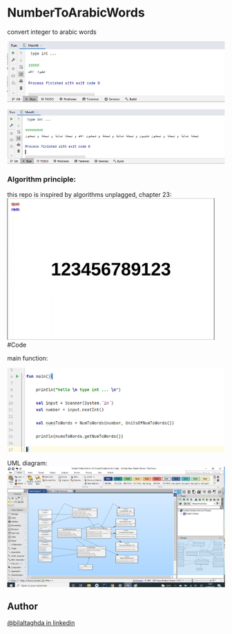 # NumberToArabicWords

convert integer to arabic words

![result 1](https://github.com/Bilal33333/NumberToArabicWords/blob/master/pictures/NumberToArabicWord%20result%201.png)

![result 2](https://github.com/Bilal33333/NumberToArabicWords/blob/master/pictures/NumberToArabicWord%20result%202.png)

### Algorithm principle: 

this repo is inspired by algorithms unplagged, chapter 23: 
![result 2](https://github.com/Bilal33333/NumberToArabicWords/blob/master/pictures/number_to_words_prionciple.gif)
#Code

main function: 

![main function](https://github.com/Bilal33333/NumberToArabicWords/blob/master/pictures/NumberToArabicWord%20main%20function.png)

UML diagram: 
![UML diagram](https://github.com/Bilal33333/NumberToArabicWords/blob/master/pictures/NumberToArabicWord%20uml.png)

## Author

[@bilaltaghda in linkedin](https://www.linkedin.com/in/bilal-taghda-7892b9200/)
